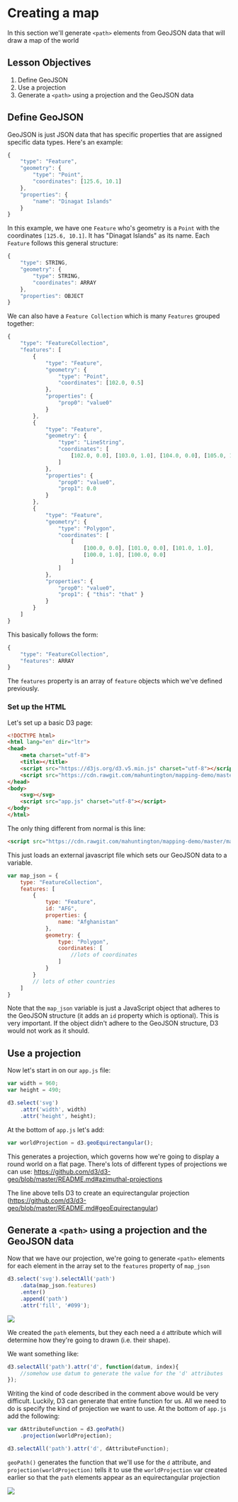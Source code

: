 # Creating a map

In this section we'll generate `<path>` elements from GeoJSON data that will draw a map of the world

## Lesson Objectives

1. Define GeoJSON
1. Use a projection
1. Generate a `<path>` using a projection and the GeoJSON data

## Define GeoJSON

GeoJSON is just JSON data that has specific properties that are assigned specific data types.  Here's an example:

```javascript
{
    "type": "Feature",
    "geometry": {
        "type": "Point",
        "coordinates": [125.6, 10.1]
    },
    "properties": {
        "name": "Dinagat Islands"
    }
}
```

In this example, we have one `Feature` who's geometry is a `Point` with the coordinates `[125.6, 10.1]`.  It has "Dinagat Islands" as its name.  Each `Feature` follows this general structure:

```javascript
{
    "type": STRING,
    "geometry": {
        "type": STRING,
        "coordinates": ARRAY
    },
    "properties": OBJECT
}
```

We can also have a `Feature Collection` which is many `Features` grouped together:

```javascript
{
    "type": "FeatureCollection",
    "features": [
        {
            "type": "Feature",
            "geometry": {
                "type": "Point",
                "coordinates": [102.0, 0.5]
            },
            "properties": {
                "prop0": "value0"
            }
        },
        {
            "type": "Feature",
            "geometry": {
                "type": "LineString",
                "coordinates": [
                    [102.0, 0.0], [103.0, 1.0], [104.0, 0.0], [105.0, 1.0]
                ]
            },
            "properties": {
                "prop0": "value0",
                "prop1": 0.0
            }
        },
        {
            "type": "Feature",
            "geometry": {
                "type": "Polygon",
                "coordinates": [
                    [
                        [100.0, 0.0], [101.0, 0.0], [101.0, 1.0],
                        [100.0, 1.0], [100.0, 0.0]
                    ]
                ]
            },
            "properties": {
                "prop0": "value0",
                "prop1": { "this": "that" }
            }
        }
    ]
}
```

This basically follows the form:

```javascript
{
    "type": "FeatureCollection",
    "features": ARRAY
}
```

The `features` property is an array of `feature` objects which we've defined previously.

### Set up the HTML

Let's set up a basic D3 page:

```html
<!DOCTYPE html>
<html lang="en" dir="ltr">
<head>
    <meta charset="utf-8">
    <title></title>
    <script src="https://d3js.org/d3.v5.min.js" charset="utf-8"></script>
    <script src="https://cdn.rawgit.com/mahuntington/mapping-demo/master/map_data3.js" charset="utf-8"></script>
</head>
<body>
    <svg></svg>
    <script src="app.js" charset="utf-8"></script>
</body>
</html>
```

The only thing different from normal is this line:

```html
<script src="https://cdn.rawgit.com/mahuntington/mapping-demo/master/map_data3.js" charset="utf-8"></script>
```

This just loads an external javascript file which sets our GeoJSON data to a variable.

```javascript
var map_json = {
    type: "FeatureCollection",
    features: [
        {
            type: "Feature",
            id: "AFG",
            properties: {
                name: "Afghanistan"
            },
            geometry: {
                type: "Polygon",
                coordinates: [
                    //lots of coordinates
                ]
            }
        }
        // lots of other countries
    ]
}
```

Note that the `map_json` variable is just a JavaScript object that adheres to the GeoJSON structure (it adds an `id` property which is optional).  This is very important.  If the object didn't adhere to the GeoJSON structure, D3 would not work as it should.

## Use a projection

Now let's start in on our `app.js` file:

```javascript
var width = 960;
var height = 490;

d3.select('svg')
    .attr('width', width)
    .attr('height', height);
```

At the bottom of `app.js` let's add:

```javascript
var worldProjection = d3.geoEquirectangular();
```

This generates a projection, which governs how we're going to display a round world on a flat page.  There's lots of different types of projections we can use: https://github.com/d3/d3-geo/blob/master/README.md#azimuthal-projections

The line above tells D3 to create an equirectangular projection (https://github.com/d3/d3-geo/blob/master/README.md#geoEquirectangular)

## Generate a `<path>` using a projection and the GeoJSON data

Now that we have our projection, we're going to generate `<path>` elements for each element in the array set to the `features` property of `map_json`

```javascript
d3.select('svg').selectAll('path')
    .data(map_json.features)
    .enter()
    .append('path')
    .attr('fill', '#099');
```

![](https://i.imgur.com/ljSlk4s.png)

We created the `path` elements, but they each need a `d` attribute which will determine how they're going to drawn (i.e. their shape).

We want something like:

```javascript
d3.selectAll('path').attr('d', function(datum, index){
    //somehow use datum to generate the value for the 'd' attributes
});
```

Writing the kind of code described in the comment above would be very difficult.  Luckily, D3 can generate that entire function for us.  All we need to do is specify the kind of projection we want to use.  At the bottom of `app.js` add the following:

```javascript
var dAttributeFunction = d3.geoPath()
    .projection(worldProjection);

d3.selectAll('path').attr('d', dAttributeFunction);
```

`geoPath()` generates the function that we'll use for the `d` attribute, and `projection(worldProjection)` tells it to use the `worldProjection` var created earlier so that the `path` elements appear as an equirectangular projection

![](https://i.imgur.com/hX7hOoB.png)
